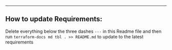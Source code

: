---
## How to update Requirements:

Delete everything below the three dashes `---` in this Readme file and then run `terraform-docs md tbl . >> README.md` to update to the latest requirements
